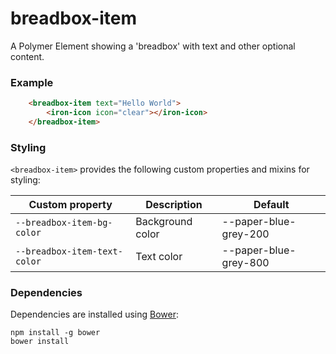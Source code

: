 # breadbox-item

A Polymer Element showing a 'breadbox' with text and other optional content.

### Example
```html
    <breadbox-item text="Hello World">
        <iron-icon icon="clear"></iron-icon>
    </breadbox-item>
```

### Styling

`<breadbox-item>` provides the following custom properties and mixins for styling:

Custom property              | Description      | Default
-----------------------------|------------------|----------------------
`--breadbox-item-bg-color`   | Background color | --paper-blue-grey-200
`--breadbox-item-text-color` | Text color       | --paper-blue-grey-800

### Dependencies

Dependencies are installed using [Bower](http://bower.io/):

    npm install -g bower
    bower install
